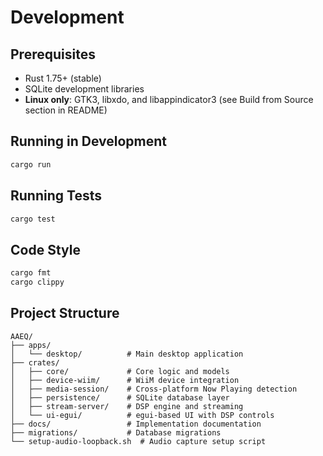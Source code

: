 # Development

## Prerequisites

- Rust 1.75+ (stable)
- SQLite development libraries
- **Linux only**: GTK3, libxdo, and libappindicator3 (see Build from Source section in README)

## Running in Development

```bash
cargo run
```

## Running Tests

```bash
cargo test
```

## Code Style

```bash
cargo fmt
cargo clippy
```

## Project Structure

```
AAEQ/
├── apps/
│   └── desktop/          # Main desktop application
├── crates/
│   ├── core/             # Core logic and models
│   ├── device-wiim/      # WiiM device integration
│   ├── media-session/    # Cross-platform Now Playing detection
│   ├── persistence/      # SQLite database layer
│   ├── stream-server/    # DSP engine and streaming
│   └── ui-egui/          # egui-based UI with DSP controls
├── docs/                 # Implementation documentation
├── migrations/           # Database migrations
└── setup-audio-loopback.sh  # Audio capture setup script
```
